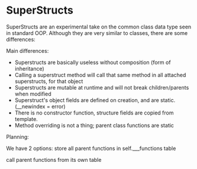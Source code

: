 
# SuperStructs

SuperStructs are an experimental take on the common class data type seen in standard OOP.
Although they are very similar to classes, there are some differences:

Main differences:
- Superstructs are basically useless without composition (form of inheritance)
- Calling a superstruct method will call that same method in all attached superstructs, for that object
- Superstructs are mutable at runtime and will not break children/parents when modified
- Superstruct's object fields are defined on creation, and are static. (__newindex = error)
- There is no constructor function, structure fields are copied from template.
- Method overriding is not a thing; parent class functions are static



Planning:

We have 2 options:
store all parent functions in self.___functions table

call parent functions from its own table



